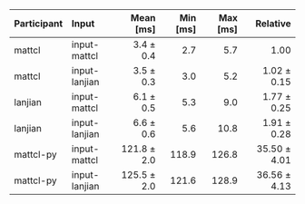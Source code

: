 | Participant | Input | Mean [ms] | Min [ms] | Max [ms] | Relative |
|:---|:---|---:|---:|---:|---:|
| mattcl | input-mattcl | 3.4 ± 0.4 | 2.7 | 5.7 | 1.00 |
| mattcl | input-lanjian | 3.5 ± 0.3 | 3.0 | 5.2 | 1.02 ± 0.15 |
| lanjian | input-mattcl | 6.1 ± 0.5 | 5.3 | 9.0 | 1.77 ± 0.25 |
| lanjian | input-lanjian | 6.6 ± 0.6 | 5.6 | 10.8 | 1.91 ± 0.28 |
| mattcl-py | input-mattcl | 121.8 ± 2.0 | 118.9 | 126.8 | 35.50 ± 4.01 |
| mattcl-py | input-lanjian | 125.5 ± 2.0 | 121.6 | 128.9 | 36.56 ± 4.13 |
